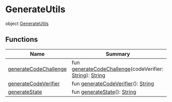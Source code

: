 # GenerateUtils


object [GenerateUtils](index.md)

## Functions

| Name | Summary |
|---|---|
| [generateCodeChallenge](generate-code-challenge.md) | fun [generateCodeChallenge](generate-code-challenge.md)(codeVerifier: [String](https://kotlinlang.org/api/latest/jvm/stdlib/kotlin/-string/index.html)): [String](https://kotlinlang.org/api/latest/jvm/stdlib/kotlin/-string/index.html) |
| [generateCodeVerifier](generate-code-verifier.md) | fun [generateCodeVerifier](generate-code-verifier.md)(): [String](https://kotlinlang.org/api/latest/jvm/stdlib/kotlin/-string/index.html) |
| [generateState](generate-state.md) | fun [generateState](generate-state.md)(): [String](https://kotlinlang.org/api/latest/jvm/stdlib/kotlin/-string/index.html) |
